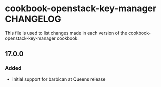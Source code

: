 # cookbook-openstack-key-manager CHANGELOG

This file is used to list changes made in each version of the cookbook-openstack-key-manager cookbook.

## 17.0.0

### Added

 - initial support for barbican at Queens release
